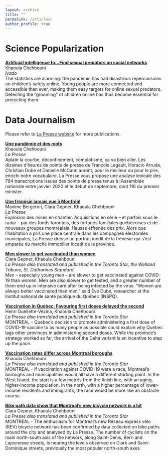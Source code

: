 ```yaml
---
layout: archive
title: ""
permalink: /articles/
author_profile: true
---
```


<!-- When adding new publications, leave two spaces at the end of every line to go to the next line! -->

<h1> Science Popularization </h1>

**[Artificial intelligence to...Find sexual predators on social networks](https://ivado.ca/en/research-projects/find-sexual-predators-on-social-networks/)** <br>
Khaoula Chehbouni<br>
_Ivado_<br>
The statistics are alarming: the pandemic has had disastrous repercussions on children’s safety online. Young people are more connected and accessible than ever, making them easy targets for online sexual predators. Detecting the “grooming” of children online has thus become essential for protecting them.

<h1> Data Journalism </h1>

Please refer to [La Presse website](https://www.lapresse.ca/auteurs/khaoula-chehbouni) for more publications. 


**[Une pandémie et des mots](https://www.lapresse.ca/actualites/covid-19/2021-10-04/une-pandemie-et-des-mots.php)**<br>
Khaoula Chehbouni<br>
_La Presse_  <br>
Aplatir la courbe, déconfinement, complotisme, ça va bien aller. Les dizaines d’heures de points de presse de François Legault, Horacio Arruda, Christian Dubé et Danielle McCann auront, pour le meilleur ou pour le pire, enrichi notre vocabulaire. La Presse vous propose une analyse lexicale des 794 transcriptions issues des points de presse tenus à l’Assemblée nationale entre janvier 2020 et le début de septembre, dont 116 du premier minister.


**[Une frénésie jamais vue à Montréal](https://www.lapresse.ca/affaires/economie/2021-10-11/marche-locatif/une-frenesie-jamais-vue-a-montreal.php)**<br>
Maxime Bergeron, Clara Gepner, Khaoula Chehbouni<br>
_La Presse_  <br>
Explosion des mises en chantier. Acquisitions en série – et parfois sous le radar – par des fonds torontois, des fortunes familiales québécoises et de nouveaux groupes montréalais. Hausse effrénée des prix. Alors que l’habitation a pris une place centrale dans les campagnes électorales municipales, La Presse dresse un portrait inédit de la frénésie qui s’est emparée du marché immobilier locatif de la province.


**[Men slower to get vaccinated than women](https://www.thestar.com/news/canada/men-slower-to-get-vaccinated-than-women/article_51b2ca8c-38fb-50dd-b768-fe26ab6796bf.html)**  <br>
 Clara Gepner, Khaoula Chehbouni <br>
_La Presse also translated and published in the Toronto Star, the Welland Tribune, St. Catharines Standard_ <br>
Men – especially young men – are slower to get vaccinated against COVID-19 than women. Men are also slower to get tested, and a greater number of them end up in intensive care after being infected by the virus. “Women are always better vaccinated than men,” said Ève Dubé, researcher at the Institut national de santé publique du Québec (INSPQ).


**[Vaccination in Quebec: Favouring first doses delayed the second](https://www.thestar.com/news/canada/vaccination-in-quebec-favouring-first-doses-delayed-the-second/article_bcdb62ea-1b32-5c55-bd9d-0ecf546d562c.html)**  <br>
Henri Ouellette-Vézina, Khaoula Chehbouni<br>
_La Presse also translated and published in the Toronto Star_ <br>
MONTREAL - Quebec’s decision to promote administering a first dose of COVID-19 vaccine to as many people as possible could explain why Quebec lags other provinces in administering second doses. While the province’s strategy worked so far, the arrival of the Delta variant is an incentive to step up the pace.


**[Vaccination rates differ across Montreal boroughs](https://www.thestar.com/news/canada/vaccination-rates-differ-across-montreal-boroughs/article_2c4bddec-cdfa-5df6-905f-de53ace33707.html)** <br>
Khaoula Chehbouni<br>
_La Presse also translated and published in the Toronto Star_ <br>
MONTREAL - If vaccination against COVID-19 were a race, Montreal’s boroughs and municipalities would all have a different starting point. In the West Island, the start is a few metres from the finish line, with an aging, higher-income population. In the north, with a higher percentage of lower-income residents and immigrants, the race would be more like an obstacle course.

**[Bike path data show that Montreal’s new bicycle network is a hit](https://www.thestar.com/news/canada/bike-path-data-show-that-montreal-s-new-bicycle-network-is-a-hit/article_7b589682-1f74-558f-8fcd-ec30d788bf6f.html)** <br>
Clara Gepner, Khaoula Chehbouni<br>
_La Presse also translated and published in the Toronto Star_ <br>
MONTREAL - The enthusiasm for Montreal’s new Réseau express vélo (REV) bicycle network has been confirmed by data collected on bike paths around the city and analysed by La Presse. The number of cyclists on the main north-south axis of the network, along Saint-Denis, Berri and Lajeunesse streets, is nearing the levels observed on Clark and Saint-Dominique streets, previously the most popular north-south axes.
